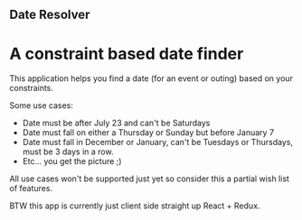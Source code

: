 ## Date Resolver

# A constraint based date finder
This application helps you find a date (for an event or outing) based on your constraints.

Some use cases:
- Date must be after July 23 and can't be Saturdays
- Date must fall on either a Thursday or Sunday but before January 7
- Date must fall in December or January, can't be Tuesdays or Thursdays, must be 3 days in a row.
- Etc... you get the picture ;)

All use cases won't be supported just yet so consider this a partial wish list of features.

BTW this app is currently just client side straight up React + Redux.
